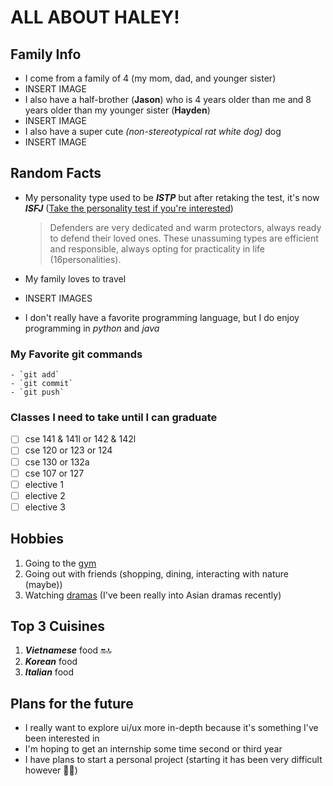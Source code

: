 # ALL ABOUT HALEY!

## Family Info
  - I come from a family of 4 (my mom, dad, and younger sister)
  - INSERT IMAGE
  - I also have a half-brother (**Jason**) who is 4 years older than me and 8 years older than my younger sister (**Hayden**)
  - INSERT IMAGE
  - I also have a super cute *(non-stereotypical rat white dog)* dog
  - INSERT IMAGE


## Random Facts
  - My personality type used to be ***ISTP*** but after retaking the test, it's now ***ISFJ*** ([Take the personality test if you're interested](https://www.16personalities.com/))

      > Defenders are very dedicated and warm protectors, always ready to defend their loved ones. These unassuming types are efficient and          responsible, always opting for practicality in life (16personalities).

  - My family loves to travel
  - INSERT IMAGES

  - I don't really have a favorite programming language, but I do enjoy programming in *python* and *java*
  
  ### My Favorite git commands
    - `git add`
    - `git commit`
    - `git push`

  ### Classes I need to take until I can graduate
  - [ ] cse 141 & 141l or 142 & 142l
  - [ ] cse 120 or 123 or 124
  - [ ] cse 130 or 132a
  - [ ] cse 107 or 127
  - [ ] elective 1
  - [ ] elective 2
  - [ ] elective 3

## Hobbies
  1. Going to the [gym](https://www.cdc.gov/physicalactivity/basics/pahealth/index.htm#:~:text=Regular%20physical%20activity%20is%20one,ability%20to%20do%20everyday%20activities.)
  2. Going out with friends (shopping, dining, interacting with nature (maybe))
  3. Watching [dramas](https://www.viki.com/collections/2970858l-top-tier-korean-and-chinese-dramas) (I've been really into Asian dramas recently)

## Top 3 Cuisines
  1. ***Vietnamese*** food :on::top:
  2. ***Korean*** food
  3. ***Italian*** food

## Plans for the future
  - I really want to explore ui/ux more in-depth because it's something I've been interested in
  - I'm hoping to get an internship some time second or third year
  - I have plans to start a personal project (starting it has been very difficult however :face_with_spiral_eyes:)
